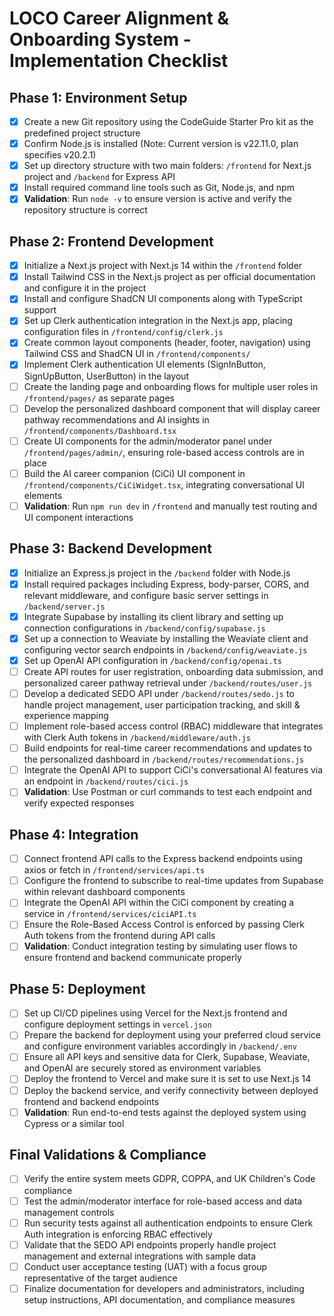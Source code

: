 # LOCO Career Alignment & Onboarding System - Implementation Checklist

## Phase 1: Environment Setup

- [x] Create a new Git repository using the CodeGuide Starter Pro kit as the predefined project structure
- [x] Confirm Node.js is installed (Note: Current version is v22.11.0, plan specifies v20.2.1)
- [x] Set up directory structure with two main folders: `/frontend` for Next.js project and `/backend` for Express API
- [x] Install required command line tools such as Git, Node.js, and npm
- [x] **Validation**: Run `node -v` to ensure version is active and verify the repository structure is correct

## Phase 2: Frontend Development

- [x] Initialize a Next.js project with Next.js 14 within the `/frontend` folder
- [x] Install Tailwind CSS in the Next.js project as per official documentation and configure it in the project
- [x] Install and configure ShadCN UI components along with TypeScript support
- [x] Set up Clerk authentication integration in the Next.js app, placing configuration files in `/frontend/config/clerk.js`
- [x] Create common layout components (header, footer, navigation) using Tailwind CSS and ShadCN UI in `/frontend/components/`
- [x] Implement Clerk authentication UI elements (SignInButton, SignUpButton, UserButton) in the layout
- [ ] Create the landing page and onboarding flows for multiple user roles in `/frontend/pages/` as separate pages
- [ ] Develop the personalized dashboard component that will display career pathway recommendations and AI insights in `/frontend/components/Dashboard.tsx`
- [ ] Create UI components for the admin/moderator panel under `/frontend/pages/admin/`, ensuring role-based access controls are in place
- [ ] Build the AI career companion (CiCi) UI component in `/frontend/components/CiCiWidget.tsx`, integrating conversational UI elements
- [ ] **Validation**: Run `npm run dev` in `/frontend` and manually test routing and UI component interactions

## Phase 3: Backend Development

- [x] Initialize an Express.js project in the `/backend` folder with Node.js
- [x] Install required packages including Express, body-parser, CORS, and relevant middleware, and configure basic server settings in `/backend/server.js`
- [x] Integrate Supabase by installing its client library and setting up connection configurations in `/backend/config/supabase.js`
- [x] Set up a connection to Weaviate by installing the Weaviate client and configuring vector search endpoints in `/backend/config/weaviate.js`
- [x] Set up OpenAI API configuration in `/backend/config/openai.ts`
- [ ] Create API routes for user registration, onboarding data submission, and personalized career pathway retrieval under `/backend/routes/user.js`
- [ ] Develop a dedicated SEDO API under `/backend/routes/sedo.js` to handle project management, user participation tracking, and skill & experience mapping
- [ ] Implement role-based access control (RBAC) middleware that integrates with Clerk Auth tokens in `/backend/middleware/auth.js`
- [ ] Build endpoints for real-time career recommendations and updates to the personalized dashboard in `/backend/routes/recommendations.js`
- [ ] Integrate the OpenAI API to support CiCi's conversational AI features via an endpoint in `/backend/routes/cici.js`
- [ ] **Validation**: Use Postman or curl commands to test each endpoint and verify expected responses

## Phase 4: Integration

- [ ] Connect frontend API calls to the Express backend endpoints using axios or fetch in `/frontend/services/api.ts`
- [ ] Configure the frontend to subscribe to real-time updates from Supabase within relevant dashboard components
- [ ] Integrate the OpenAI API within the CiCi component by creating a service in `/frontend/services/ciciAPI.ts`
- [ ] Ensure the Role-Based Access Control is enforced by passing Clerk Auth tokens from the frontend during API calls
- [ ] **Validation**: Conduct integration testing by simulating user flows to ensure frontend and backend communicate properly

## Phase 5: Deployment

- [ ] Set up CI/CD pipelines using Vercel for the Next.js frontend and configure deployment settings in `vercel.json`
- [ ] Prepare the backend for deployment using your preferred cloud service and configure environment variables accordingly in `/backend/.env`
- [ ] Ensure all API keys and sensitive data for Clerk, Supabase, Weaviate, and OpenAI are securely stored as environment variables
- [ ] Deploy the frontend to Vercel and make sure it is set to use Next.js 14
- [ ] Deploy the backend service, and verify connectivity between deployed frontend and backend endpoints
- [ ] **Validation**: Run end-to-end tests against the deployed system using Cypress or a similar tool

## Final Validations & Compliance

- [ ] Verify the entire system meets GDPR, COPPA, and UK Children's Code compliance
- [ ] Test the admin/moderator interface for role-based access and data management controls
- [ ] Run security tests against all authentication endpoints to ensure Clerk Auth integration is enforcing RBAC effectively
- [ ] Validate that the SEDO API endpoints properly handle project management and external integrations with sample data
- [ ] Conduct user acceptance testing (UAT) with a focus group representative of the target audience
- [ ] Finalize documentation for developers and administrators, including setup instructions, API documentation, and compliance measures 